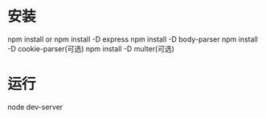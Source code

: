 
# 安装
npm install
or
npm install -D express
npm install -D body-parser
npm install -D cookie-parser(可选)
npm install -D multer(可选)

# 运行
node dev-server
